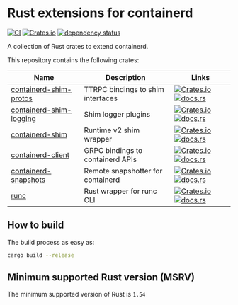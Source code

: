 # Rust extensions for containerd

[![CI](https://github.com/mxpv/shim-rs/actions/workflows/ci.yml/badge.svg?branch=main)](https://github.com/mxpv/shim-rs/actions/workflows/ci.yml)
[![Crates.io](https://img.shields.io/crates/l/containerd-client)](https://github.com/containerd/rust-extensions/blob/main/LICENSE)
[![dependency status](https://deps.rs/repo/github/containerd/rust-extensions/status.svg)](https://deps.rs/repo/github/containerd/rust-extensions)

A collection of Rust crates to extend containerd.

This repository contains the following crates:

| Name | Description | Links |
| --- | --- | --- |
| [containerd-shim-protos](crates/shim-protos) | TTRPC bindings to shim interfaces | [![Crates.io](https://img.shields.io/crates/v/containerd-shim-protos)](https://crates.io/crates/containerd-shim-protos) [![docs.rs](https://img.shields.io/docsrs/containerd-shim-protos)](https://docs.rs/containerd-shim-protos/latest/containerd_shim_protos/) |
| [containerd-shim-logging](crates/logging) | Shim logger plugins | [![Crates.io](https://img.shields.io/crates/v/containerd-shim-logging)](https://crates.io/crates/containerd-shim-logging) [![docs.rs](https://img.shields.io/docsrs/containerd-shim-logging)](https://docs.rs/containerd-shim-logging/latest/containerd_shim_logging/) |
| [containerd-shim](crates/shim) | Runtime v2 shim wrapper | [![Crates.io](https://img.shields.io/crates/v/containerd-shim)](https://crates.io/crates/containerd-shim) [![docs.rs](https://img.shields.io/docsrs/containerd-shim)](https://docs.rs/containerd-shim/latest/containerd_shim/) |
| [containerd-client](crates/client) | GRPC bindings to containerd APIs | [![Crates.io](https://img.shields.io/crates/v/containerd-client)](https://crates.io/crates/containerd-client) [![docs.rs](https://img.shields.io/docsrs/containerd-client)](https://docs.rs/containerd-client/latest/containerd_client/) |
| [containerd-snapshots](crates/snapshots) | Remote snapshotter for containerd | [![Crates.io](https://img.shields.io/crates/v/containerd-snapshots)](https://crates.io/crates/containerd-snapshots) [![docs.rs](https://img.shields.io/docsrs/containerd-snapshots)](https://docs.rs/containerd-snapshots/latest/containerd_snapshots/) |
| [runc](crates/runc) | Rust wrapper for runc CLI | [![Crates.io](https://img.shields.io/crates/v/runc)](https://crates.io/crates/runc) [![docs.rs](https://img.shields.io/docsrs/runc)](https://docs.rs/runc/latest/runc/) |


## How to build
The build process as easy as:
```bash
cargo build --release
```

## Minimum supported Rust version (MSRV)
The minimum supported version of Rust is `1.54`
